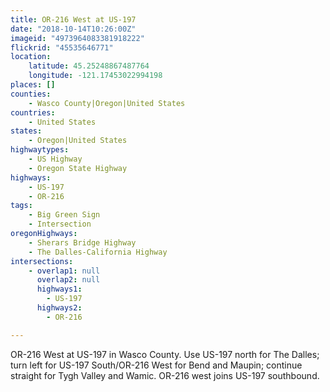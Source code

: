 ```yaml
---
title: OR-216 West at US-197
date: "2018-10-14T10:26:00Z"
imageid: "4973964083381918222"
flickrid: "45535646771"
location:
    latitude: 45.25248867487764
    longitude: -121.17453022994198
places: []
counties:
    - Wasco County|Oregon|United States
countries:
    - United States
states:
    - Oregon|United States
highwaytypes:
    - US Highway
    - Oregon State Highway
highways:
    - US-197
    - OR-216
tags:
    - Big Green Sign
    - Intersection
oregonHighways:
    - Sherars Bridge Highway
    - The Dalles-California Highway
intersections:
    - overlap1: null
      overlap2: null
      highways1:
        - US-197
      highways2:
        - OR-216

---
```

OR-216 West at US-197 in Wasco County.  Use US-197 north for The Dalles; turn left for US-197 South/OR-216 West for Bend and Maupin; continue straight for Tygh Valley and Wamic.  OR-216 west joins US-197 southbound.